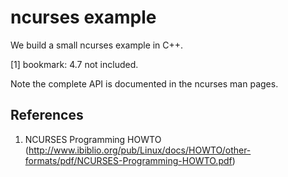 # ncurses example
We build a small ncurses example in C++.

[1] bookmark: 4.7 not included.

Note the complete API is documented in the ncurses man pages.

## References
1. NCURSES Programming HOWTO (http://www.ibiblio.org/pub/Linux/docs/HOWTO/other-formats/pdf/NCURSES-Programming-HOWTO.pdf)
